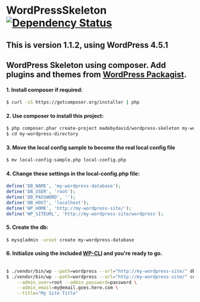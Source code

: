 # WordPressSkeleton [![Dependency Status](http://www.versioneye.com/php/madebydavid:wordpress-skeleton/1.1.2/badge.svg)](http://www.versioneye.com/php/madebydavid:wordpress-skeleton/1.1.2)

## This is version 1.1.2, using WordPress 4.5.1

## WordPress Skeleton using composer. Add plugins and themes from [WordPress Packagist](http://wpackagist.org/).

#### 1. Install composer if required:
```bash
$ curl -sS https://getcomposer.org/installer | php
```

#### 2. Use composer to install this project:
```bash
$ php composer.phar create-project madebydavid/wordpress-skeleton my-wordpress-directory 1.1.2
$ cd my-wordpress-directory
```

#### 3. Move the local config sample to become the real local config file
```bash
$ mv local-config-sample.php local-config.php
```

#### 4. Change these settings in the local-config.php file:
```php
define('DB_NAME', 'my-wordpress-database');
define('DB_USER', 'root');
define('DB_PASSWORD', '');
define('DB_HOST', 'localhost'); 
define('WP_HOME', 'http://my-wordpress-site/');
define('WP_SITEURL', 'http://my-wordpress-site/wordpress');
```

#### 5. Create the db:
```bash
$ mysqladmin -uroot create my-wordpress-database
```

#### 6. Initialize using the included [WP-CLI](http://wp-cli.org/) and you're ready to go.
```bash

$ ./vendor/bin/wp --path=wordpress --url="http://my-wordpress-site/" db reset
$ ./vendor/bin/wp --path=wordpress --url="http://my-wordpress-site/" core install \
    --admin_user=root --admin_password=password \
    --admin_email=my@email.goes.here.com \
    --title="My Site Title" 
```

